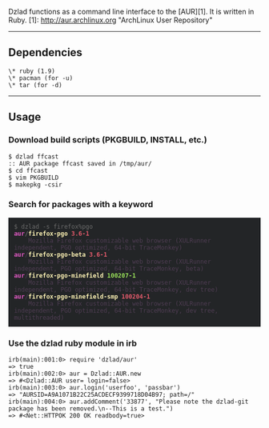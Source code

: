 Dzlad functions as a command line interface to the [AUR][1]. It is written in Ruby.
  [1]: http://aur.archlinux.org "ArchLinux User Repository"

***

## Dependencies
    \* ruby (1.9)
    \* pacman (for -u)
    \* tar (for -d)

***

## Usage

### Download build scripts (PKGBUILD, INSTALL, etc.)

    $ dzlad ffcast
    :: AUR package ffcast saved in /tmp/aur/
    $ cd ffcast
    $ vim PKGBUILD
    $ makepkg -csir

### Search for packages with a keyword

<pre style="background-color:#232527;color:#6c6c6c;padding:0.8em 0.8em 0.8em 0.8em;font-weight:bold"><code><span style="font-weight:normal">$ dzlad -s firefox%pgo</span>
<span style="color:#E25AC5">aur</span>/<span style="color:#FEF3B5">firefox-pgo</span> <span style="color:#E25A6B">3.6-1</span> <span style="color:#4F3D53"|194|</span>
    <span style="font-weight:normal">Mozilla Firefox customizable web browser (XULRunner independent, PGO optimized, 64-bit TraceMonkey)</span>
<span style="color:#E25AC5">aur</span>/<span style="color:#FEF3B5">firefox-pgo-beta</span> <span style="color:#E25A6B">3.6-1</span> <span style="color:#4F3D53"|142|</span>
    <span style="font-weight:normal">Mozilla Firefox customizable web browser (XULRunner independent, PGO optimized, 64-bit TraceMonkey, beta)</span>
<span style="color:#E25AC5">aur</span>/<span style="color:#FEF3B5">firefox-pgo-minefield</span> <span style="color:#9AE25A">100207-1</span> <span style="color:#4F3D53"|9|</span>
    <span style="font-weight:normal">Mozilla Firefox customizable web browser (XULRunner independent, PGO optimized, 64-bit TraceMonkey, dev tree)</span>
<span style="color:#E25AC5">aur</span>/<span style="color:#FEF3B5">firefox-pgo-minefield-smp</span> <span style="color:#E25A6B">100204-1</span> <span style="color:#4F3D53"|14|</span>
    <span style="font-weight:normal">Mozilla Firefox customizable web browser (XULRunner independent, PGO optimized, 64-bit TraceMonkey, dev tree, multithreaded)</span>
</code></pre>

### 

### Use the dzlad ruby module in irb

    irb(main):001:0> require 'dzlad/aur'
    => true
    irb(main):002:0> aur = Dzlad::AUR.new
    => #<Dzlad::AUR user= login=false>
    irb(main):003:0> aur.login('userfoo', 'passbar')
    => "AURSID=A9A1071B22C25ACDECF9399718D04B97; path=/"
    irb(main):004:0> aur.addComment('33877', "Please note the dzlad-git package has been removed.\n--This is a test.")
    => #<Net::HTTPOK 200 OK readbody=true>

